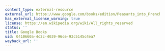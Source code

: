 ```yaml
---
content_type: external-resource
external_url: https://www.google.com/books/edition/Peasants_into_Frenchmen/4KnC4ROsiwwC?hl=en&gbpv=1
has_external_license_warning: true
license: https://en.wikipedia.org/wiki/All_rights_reserved
status: ''
title: Google Books
uid: 0410660a-4c2c-4039-96ce-93c5145c4ea7
wayback_url: ''
---
```

